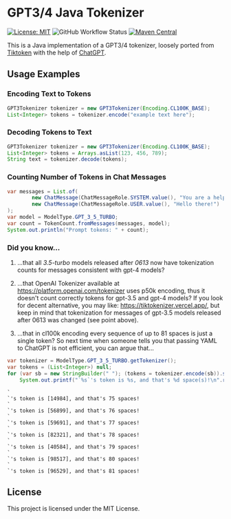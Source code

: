 # GPT3/4 Java Tokenizer

[![License: MIT](https://img.shields.io/github/license/didalgo2/gpt3-tokenizer-java?style=flat-square)](https://opensource.org/license/mit/)
![GitHub Workflow Status](https://img.shields.io/github/actions/workflow/status/didalgo2/gpt3-tokenizer-java/gradle.yml?style=flat-square)
[![Maven Central](https://img.shields.io/maven-central/v/com.didalgo/gpt3-tokenizer?style=flat-square)](https://central.sonatype.com/artifact/com.didalgo/gpt3-tokenizer/0.1.4)

This is a Java implementation of a GPT3/4 tokenizer, loosely ported from [Tiktoken](https://github.com/openai/tiktoken) with the help of [ChatGPT](https://openai.com/blog/chatgpt).

## Usage Examples

### Encoding Text to Tokens

```java
GPT3Tokenizer tokenizer = new GPT3Tokenizer(Encoding.CL100K_BASE);
List<Integer> tokens = tokenizer.encode("example text here");
```

### Decoding Tokens to Text

```java
GPT3Tokenizer tokenizer = new GPT3Tokenizer(Encoding.CL100K_BASE);
List<Integer> tokens = Arrays.asList(123, 456, 789);
String text = tokenizer.decode(tokens);
```

### Counting Number of Tokens in Chat Messages

```java
var messages = List.of(
        new ChatMessage(ChatMessageRole.SYSTEM.value(), "You are a helpful assistant."),
        new ChatMessage(ChatMessageRole.USER.value(), "Hello there!")
);
var model = ModelType.GPT_3_5_TURBO;
var count = TokenCount.fromMessages(messages, model);
System.out.println("Prompt tokens: " + count);
```

### Did you know...

1. ...that all _3.5-turbo_ models released after _0613_ now have tokenization counts for messages consistent with gpt-4 models?

1. ...that OpenAI Tokenizer available at https://platform.openai.com/tokenizer uses p50k encoding, thus it doesn't count correctly tokens for gpt-3.5 and gpt-4 models? If you look for decent alternative, you may like: https://tiktokenizer.vercel.app/, but keep in mind that tokenization for messages of gpt-3.5 models released after 0613 was changed (see point above).

1. ...that in cl100k encoding every sequence of up to 81 spaces is just a single token? So next time when someone tells you that passing YAML to ChatGPT is not efficient, you can argue that...
```java
var tokenizer = ModelType.GPT_3_5_TURBO.getTokenizer();
var tokens = (List<Integer>) null;
for (var sb = new StringBuilder(" "); (tokens = tokenizer.encode(sb)).size() == 1; sb.append(' '))
    System.out.printf("`%s`'s token is %s, and that's %d space(s)!\n".replace("(s)", sb.length()==1?"":"s"), sb, tokens, sb.length());

```
```
`                                                                           `'s token is [14984], and that's 75 spaces!
`                                                                            `'s token is [56899], and that's 76 spaces!
`                                                                             `'s token is [59691], and that's 77 spaces!
`                                                                              `'s token is [82321], and that's 78 spaces!
`                                                                               `'s token is [40584], and that's 79 spaces!
`                                                                                `'s token is [98517], and that's 80 spaces!
`                                                                                 `'s token is [96529], and that's 81 spaces!
```

## License

This project is licensed under the MIT License.